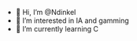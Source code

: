 - 👋 Hi, I’m @Ndinkel
- 👀 I’m interested in IA and gamming
- 🌱 I’m currently learning C 

<!---
Ndinkel/Ndinkel is a ✨ special ✨ repository because its `README.md` (this file) appears on your GitHub profile.
You can click the Preview link to take a look at your changes.
--->
